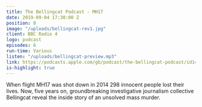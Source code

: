 ```yaml
---
title: The Bellingcat Podcast - MH17
date: 2019-09-04 17:38:00 Z
position: 0
image: "/uploads/bellingcat-rev1.jpg"
client: BBC Radio 4
logo: podcast
episodes: 6
run-time: Various
listen: "/uploads/bellingcat-preview.mp3"
link: https://podcasts.apple.com/gb/podcast/the-bellingcat-podcast/id1472354896
is-highlight: true
---
```


When flight MH17 was shot down in 2014 298 innocent people lost their lives. Now, five years on, groundbreaking investigative journalism collective Bellingcat reveal the inside story of an unsolved mass murder. 